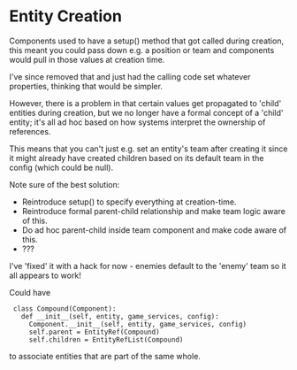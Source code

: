 Entity Creation
===============

Components used to have a setup() method that got called during
creation, this meant you could pass down e.g. a position or team
and components would pull in those values at creation time.

I've since removed that and just had the calling code set whatever
properties, thinking that would be simpler.

However, there is a problem in that certain values get propagated
to 'child' entities during creation, but we no longer have a formal
concept of a 'child' entity; it's all ad hoc based on how systems
interpret the ownership of references.

This means that you can't just e.g. set an entity's team after
creating it since it might already have created children based
on its default team in the config (which could be null).

Note sure of the best solution:
  - Reintroduce setup() to specify everything at creation-time.
  - Reintroduce formal parent-child relationship and make team
    logic aware of this.
  - Do ad hoc parent-child inside team component and make code
    aware of this.
  - ???

I've 'fixed' it with a hack for now - enemies default to the
'enemy' team so it all appears to work!

Could have

     class Compound(Component):
       def __init__(self, entity, game_services, config):
         Component.__init__(self, entity, game_services, config)
         self.parent = EntityRef(Compound)
         self.children = EntityRefList(Compound)
         
to associate entities that are part of the same whole.
